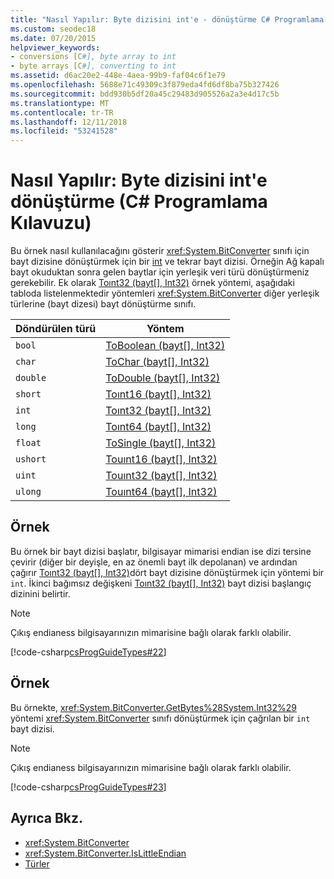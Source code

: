 ```yaml
---
title: "Nasıl Yapılır: Byte dizisini int'e - dönüştürme C# Programlama Kılavuzu"
ms.custom: seodec18
ms.date: 07/20/2015
helpviewer_keywords:
- conversions [C#], byte array to int
- byte arrays [C#], converting to int
ms.assetid: d6ac20e2-448e-4aea-99b9-faf04c6f1e79
ms.openlocfilehash: 5688e71c49309c3f879eda4fd6df8ba75b327426
ms.sourcegitcommit: bdd930b5df20a45c29483d905526a2a3e4d17c5b
ms.translationtype: MT
ms.contentlocale: tr-TR
ms.lasthandoff: 12/11/2018
ms.locfileid: "53241528"
---
```

# <a name="how-to-convert-a-byte-array-to-an-int-c-programming-guide"></a>Nasıl Yapılır: Byte dizisini int'e dönüştürme (C# Programlama Kılavuzu)
Bu örnek nasıl kullanılacağını gösterir <xref:System.BitConverter> sınıfı için bayt dizisine dönüştürmek için bir [int](../../../csharp/language-reference/keywords/int.md) ve tekrar bayt dizisi. Örneğin Ağ kapalı bayt okuduktan sonra gelen baytlar için yerleşik veri türü dönüştürmeniz gerekebilir. Ek olarak [Toınt32 (bayt\[\], Int32)](xref:System.BitConverter.ToInt32(System.Byte[],System.Int32)) örnek yöntemi, aşağıdaki tabloda listelenmektedir yöntemleri <xref:System.BitConverter> diğer yerleşik türlerine (bayt dizesi) bayt dönüştürme sınıfı.  
  
|Döndürülen türü|Yöntem|  
|-------------------|------------|  
|`bool`|[ToBoolean (bayt\[\], Int32)](xref:System.BitConverter.ToBoolean(System.Byte[],System.Int32))|  
|`char`|[ToChar (bayt\[\], Int32)](xref:System.BitConverter.ToChar(System.Byte[],System.Int32))|  
|`double`|[ToDouble (bayt\[\], Int32)](xref:System.BitConverter.ToDouble(System.Byte[],System.Int32))|  
|`short`|[Toınt16 (bayt\[\], Int32)](xref:System.BitConverter.ToInt16(System.Byte[],System.Int32))|  
|`int`|[Toınt32 (bayt\[\], Int32)](xref:System.BitConverter.ToInt32(System.Byte[],System.Int32))|  
|`long`|[Toınt64 (bayt\[\], Int32)](xref:System.BitConverter.ToInt64(System.Byte[],System.Int32))|  
|`float`|[ToSingle (bayt\[\], Int32)](xref:System.BitConverter.ToSingle(System.Byte[],System.Int32))|  
|`ushort`|[Touınt16 (bayt\[\], Int32)](xref:System.BitConverter.ToUInt16(System.Byte[],System.Int32))|  
|`uint`|[Touınt32 (bayt\[\], Int32)](xref:System.BitConverter.ToUInt32(System.Byte[],System.Int32))|  
|`ulong`|[Touınt64 (bayt\[\], Int32)](xref:System.BitConverter.ToUInt64(System.Byte[],System.Int32))|  
  
## <a name="example"></a>Örnek  
 Bu örnek bir bayt dizisi başlatır, bilgisayar mimarisi endian ise dizi tersine çevirir (diğer bir deyişle, en az önemli bayt ilk depolanan) ve ardından çağırır [Toınt32 (bayt\[\], Int32)](xref:System.BitConverter.ToInt32(System.Byte[],System.Int32))dört bayt dizisine dönüştürmek için yöntemi bir `int`. İkinci bağımsız değişkeni [Toınt32 (bayt\[\], Int32)](xref:System.BitConverter.ToInt32(System.Byte[],System.Int32)) bayt dizisi başlangıç dizinini belirtir.  
  
> [!NOTE]
>  Çıkış endianess bilgisayarınızın mimarisine bağlı olarak farklı olabilir.  
  
 [!code-csharp[csProgGuideTypes#22](../../../csharp/programming-guide/nullable-types/codesnippet/CSharp/how-to-convert-a-byte-array-to-an-int_1.cs)]  
  
## <a name="example"></a>Örnek  
 Bu örnekte, <xref:System.BitConverter.GetBytes%28System.Int32%29> yöntemi <xref:System.BitConverter> sınıfı dönüştürmek için çağrılan bir `int` bayt dizisi.  
  
> [!NOTE]
>  Çıkış endianess bilgisayarınızın mimarisine bağlı olarak farklı olabilir.  
  
 [!code-csharp[csProgGuideTypes#23](../../../csharp/programming-guide/nullable-types/codesnippet/CSharp/how-to-convert-a-byte-array-to-an-int_2.cs)]  
  
## <a name="see-also"></a>Ayrıca Bkz.

- <xref:System.BitConverter>  
- <xref:System.BitConverter.IsLittleEndian>  
- [Türler](../../../csharp/programming-guide/types/index.md)
